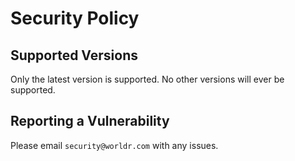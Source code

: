 # Security Policy

## Supported Versions

Only the latest version is supported. No other versions will ever be supported.

## Reporting a Vulnerability

Please email `security@worldr.com` with any issues.
